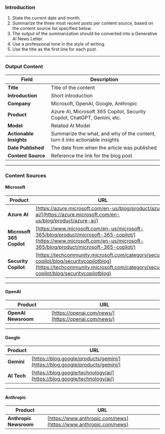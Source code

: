 ### Introduction

1. State the current date and month.
2. Summarize the three most recent posts per content source, based on the content source list specified below. 
3. The output of the summarization should be converted into a Generative AI News Letter.
4. Use a professional tone in the style of writing.
5. Use the title as the first line for each post.

---

### Output Content

| Field              | Description                                                                              |
|--------------------|------------------------------------------------------------------------------------------|
| **Title**          | Title of the content                                                                     |
| **Introduction**   | Short introduction                                                                       |
| **Company**        | Microsoft, OpenAI, Google, Anthropic                                                     |
| **Product**        | Azure AI, Microsoft 365 Copilot, Security Copilot, ChatGPT, Gemini, etc.                 |
| **Model**          | Related AI Model                                                                         |
| **Actionable Insights** | Summarize the what, and why of the content, turn it into actionable insights        |
| **Date Published** | The date from when the article was published                                             |
| **Content Source** | Reference the link for the blog post                                                     |

---

### Content Sources

#### Microsoft

| Product                | URL                                                                                          |
|------------------------|----------------------------------------------------------------------------------------------|
| **Azure AI**           | [https://azure.microsoft.com/en-us/blog/product/azure-ai/](https://azure.microsoft.com/en-us/blog/product/azure-ai/) |
| **Microsoft 365 Copilot** | [https://www.microsoft.com/en-us/microsoft-365/blog/product/microsoft-365-copilot/](https://www.microsoft.com/en-us/microsoft-365/blog/product/microsoft-365-copilot/) |
| **Security Copilot**   | [https://techcommunity.microsoft.com/category/security-copilot/blog/securitycopilotblog](https://techcommunity.microsoft.com/category/security-copilot/blog/securitycopilotblog) |

---

#### OpenAI

| Product             | URL                                       |
|---------------------|-------------------------------------------|
| **OpenAI Newsroom** | [https://openai.com/news/](https://openai.com/news/) |

---

#### Google

| Product    | URL                                                           |
|------------|---------------------------------------------------------------|
| **Gemini** | [https://blog.google/products/gemini/](https://blog.google/products/gemini/) |
| **AI Tech**| [https://blog.google/technology/ai/](https://blog.google/technology/ai/)     |

---

#### Anthropic

| Product               | URL                                                       |
|-----------------------|-----------------------------------------------------------|
| **Anthropic Newsroom** | [https://www.anthropic.com/news](https://www.anthropic.com/news) |
